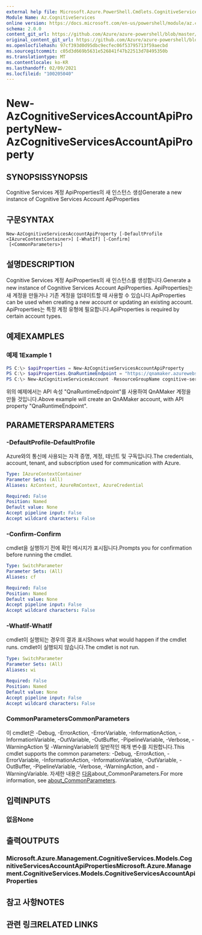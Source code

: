 ```yaml
---
external help file: Microsoft.Azure.PowerShell.Cmdlets.CognitiveServices.dll-Help.xml
Module Name: Az.CognitiveServices
online version: https://docs.microsoft.com/en-us/powershell/module/az.cognitiveservices/new-azcognitiveservicesaccountapiproperty
schema: 2.0.0
content_git_url: https://github.com/Azure/azure-powershell/blob/master/src/CognitiveServices/CognitiveServices/help/New-AzCognitiveServicesAccountApiProperty.md
original_content_git_url: https://github.com/Azure/azure-powershell/blob/master/src/CognitiveServices/CognitiveServices/help/New-AzCognitiveServicesAccountApiProperty.md
ms.openlocfilehash: 97cf393d0d95dbc9ecfec06f53795713f59aecbd
ms.sourcegitcommit: c05d3d669b5631e526841f47b22513d78495350b
ms.translationtype: MT
ms.contentlocale: ko-KR
ms.lasthandoff: 02/09/2021
ms.locfileid: "100205040"
---
```

# <span data-ttu-id="38be5-101">New-AzCognitiveServicesAccountApiProperty</span><span class="sxs-lookup"><span data-stu-id="38be5-101">New-AzCognitiveServicesAccountApiProperty</span></span>

## <span data-ttu-id="38be5-102">SYNOPSIS</span><span class="sxs-lookup"><span data-stu-id="38be5-102">SYNOPSIS</span></span>
<span data-ttu-id="38be5-103">Cognitive Services 계정 ApiProperties의 새 인스턴스 생성</span><span class="sxs-lookup"><span data-stu-id="38be5-103">Generate a new instance of Cognitive Services Account ApiProperties</span></span>

## <span data-ttu-id="38be5-104">구문</span><span class="sxs-lookup"><span data-stu-id="38be5-104">SYNTAX</span></span>

```
New-AzCognitiveServicesAccountApiProperty [-DefaultProfile <IAzureContextContainer>] [-WhatIf] [-Confirm]
 [<CommonParameters>]
```

## <span data-ttu-id="38be5-105">설명</span><span class="sxs-lookup"><span data-stu-id="38be5-105">DESCRIPTION</span></span>
<span data-ttu-id="38be5-106">Cognitive Services 계정 ApiProperties의 새 인스턴스를 생성합니다.</span><span class="sxs-lookup"><span data-stu-id="38be5-106">Generate a new instance of Cognitive Services Account ApiProperties.</span></span>
<span data-ttu-id="38be5-107">ApiProperties는 새 계정을 만들거나 기존 계정을 업데이트할 때 사용할 수 있습니다.</span><span class="sxs-lookup"><span data-stu-id="38be5-107">ApiProperties can be used when creating a new account or updating an existing account.</span></span>
<span data-ttu-id="38be5-108">ApiProperties는 특정 계정 유형에 필요합니다.</span><span class="sxs-lookup"><span data-stu-id="38be5-108">ApiProperties is required by certain account types.</span></span>

## <span data-ttu-id="38be5-109">예제</span><span class="sxs-lookup"><span data-stu-id="38be5-109">EXAMPLES</span></span>

### <span data-ttu-id="38be5-110">예제 1</span><span class="sxs-lookup"><span data-stu-id="38be5-110">Example 1</span></span>
```powershell
PS C:\> $apiProperties = New-AzCognitiveServicesAccountApiProperty
PS C:\> $apiProperties.QnaRuntimeEndpoint = "https://qnamaker.azurewebsites.net"
PS C:\> New-AzCognitiveServicesAccount -ResourceGroupName cognitive-services-resource-group -name qnamaker -Type QnAMaker -SkuName S0 -Locatio WestUS -ApiProperty $apiProperties
```

<span data-ttu-id="38be5-111">위의 예제에서는 API 속성 "QnaRuntimeEndpoint"를 사용하여 QnAMaker 계정을 만들 것입니다.</span><span class="sxs-lookup"><span data-stu-id="38be5-111">Above example will create an QnAMaker account, with API property "QnaRuntimeEndpoint".</span></span>


## <span data-ttu-id="38be5-112">PARAMETERS</span><span class="sxs-lookup"><span data-stu-id="38be5-112">PARAMETERS</span></span>

### <span data-ttu-id="38be5-113">-DefaultProfile</span><span class="sxs-lookup"><span data-stu-id="38be5-113">-DefaultProfile</span></span>
<span data-ttu-id="38be5-114">Azure와의 통신에 사용되는 자격 증명, 계정, 테넌트 및 구독입니다.</span><span class="sxs-lookup"><span data-stu-id="38be5-114">The credentials, account, tenant, and subscription used for communication with Azure.</span></span>

```yaml
Type: IAzureContextContainer
Parameter Sets: (All)
Aliases: AzContext, AzureRmContext, AzureCredential

Required: False
Position: Named
Default value: None
Accept pipeline input: False
Accept wildcard characters: False
```

### <span data-ttu-id="38be5-115">-Confirm</span><span class="sxs-lookup"><span data-stu-id="38be5-115">-Confirm</span></span>
<span data-ttu-id="38be5-116">cmdlet을 실행하기 전에 확인 메시지가 표시됩니다.</span><span class="sxs-lookup"><span data-stu-id="38be5-116">Prompts you for confirmation before running the cmdlet.</span></span>

```yaml
Type: SwitchParameter
Parameter Sets: (All)
Aliases: cf

Required: False
Position: Named
Default value: None
Accept pipeline input: False
Accept wildcard characters: False
```

### <span data-ttu-id="38be5-117">-WhatIf</span><span class="sxs-lookup"><span data-stu-id="38be5-117">-WhatIf</span></span>
<span data-ttu-id="38be5-118">cmdlet이 실행되는 경우의 결과 표시</span><span class="sxs-lookup"><span data-stu-id="38be5-118">Shows what would happen if the cmdlet runs.</span></span>
<span data-ttu-id="38be5-119">cmdlet이 실행되지 않습니다.</span><span class="sxs-lookup"><span data-stu-id="38be5-119">The cmdlet is not run.</span></span>

```yaml
Type: SwitchParameter
Parameter Sets: (All)
Aliases: wi

Required: False
Position: Named
Default value: None
Accept pipeline input: False
Accept wildcard characters: False
```

### <span data-ttu-id="38be5-120">CommonParameters</span><span class="sxs-lookup"><span data-stu-id="38be5-120">CommonParameters</span></span>
<span data-ttu-id="38be5-121">이 cmdlet은 -Debug, -ErrorAction, -ErrorVariable, -InformationAction, -InformationVariable, -OutVariable, -OutBuffer, -PipelineVariable, -Verbose, -WarningAction 및 -WarningVariable의 일반적인 매개 변수를 지원합니다.</span><span class="sxs-lookup"><span data-stu-id="38be5-121">This cmdlet supports the common parameters: -Debug, -ErrorAction, -ErrorVariable, -InformationAction, -InformationVariable, -OutVariable, -OutBuffer, -PipelineVariable, -Verbose, -WarningAction, and -WarningVariable.</span></span> <span data-ttu-id="38be5-122">자세한 내용은 [다음](http://go.microsoft.com/fwlink/?LinkID=113216)about_CommonParameters.</span><span class="sxs-lookup"><span data-stu-id="38be5-122">For more information, see [about_CommonParameters](http://go.microsoft.com/fwlink/?LinkID=113216).</span></span>

## <span data-ttu-id="38be5-123">입력</span><span class="sxs-lookup"><span data-stu-id="38be5-123">INPUTS</span></span>

### <span data-ttu-id="38be5-124">없음</span><span class="sxs-lookup"><span data-stu-id="38be5-124">None</span></span>

## <span data-ttu-id="38be5-125">출력</span><span class="sxs-lookup"><span data-stu-id="38be5-125">OUTPUTS</span></span>

### <span data-ttu-id="38be5-126">Microsoft.Azure.Management.CognitiveServices.Models.CognitiveServicesAccountApiProperties</span><span class="sxs-lookup"><span data-stu-id="38be5-126">Microsoft.Azure.Management.CognitiveServices.Models.CognitiveServicesAccountApiProperties</span></span>

## <span data-ttu-id="38be5-127">참고 사항</span><span class="sxs-lookup"><span data-stu-id="38be5-127">NOTES</span></span>

## <span data-ttu-id="38be5-128">관련 링크</span><span class="sxs-lookup"><span data-stu-id="38be5-128">RELATED LINKS</span></span>
